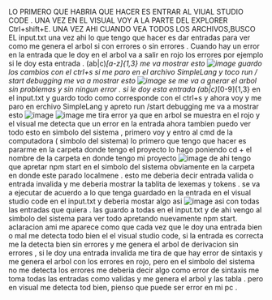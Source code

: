 LO PRIMERO QUE HABRIA QUE HACER ES ENTRAR AL VIUAL STUDIO CODE . UNA VEZ EN EL VISUAL VOY A LA PARTE DEL EXPLORER Ctrl+shift+E.
UNA VEZ AHI CUANDO VEA TODOS LOS ARCHIVOS,BUSCO EL input.txt una vez ahi lo que tengo que hacer es dar entradas para ver como me genera el arbol si con errores o sin errores . Cuando hay un error en la entrada que le doy en el arbol va a salir en rojo los errores
por ejemplo si le doy esta entrada . (ab|c)*[a-z]{1,3} me va mostrar esto
![image](https://github.com/user-attachments/assets/68a579d2-09b6-45f4-8b11-a0c5149d8faa)
guardo los cambios con el ctrl+s 
si me paro en el archivo SimpleLang y toco run / start debugging me va a mostrar esto ![image](https://github.com/user-attachments/assets/46eb0ed4-3c9c-412e-aa93-e050c0f3ed68)
se me va a gnerar el arbol sin problemas y sin ningun error .
si le doy esta entrada (ab|c)*[0-9]{1,3} en el input.txt y guardo todo como corresponde con el ctrl+s y ahora voy y me paro en erchivo SimpleLang y apreto run /start debugging me va a mostrar esto 
![image](https://github.com/user-attachments/assets/016c2e91-db4e-4edc-97c4-2ecbe85a6c97)
![image](https://github.com/user-attachments/assets/266425b2-e5b3-43e7-b16f-55ba44152a3a)
me tira error ya que en arbol se muestra en el rojo y el visual me detecta que un error en la entrada 
ahora tambien puedo ver todo esto en simbolo del sistema , primero voy y entro al cmd de la computadora ( simbolo del sistema)
lo primero que tengo que hacer es pararme en la carpeta donde tengo el proyecto 
lo hago poniendo cd + el nombre de la carpeta en donde tengo mi proyecto 
![image](https://github.com/user-attachments/assets/76d1ea58-94c8-4f59-89fa-6d4010bf44b1)
de ahi tengo que apretar npm start en el simbolo del sistema obviamente en la carpeta en donde este parado localmene . esto me deberia decir entrada valida o entrada invalida y me deberia mostrar la tablita de lexemas y tokens .
se va a ejecutar de acuerdo a lo que tenga guardado en la entrada en el visual studio code en el input.txt y deberia mostar algo asi 
![image](https://github.com/user-attachments/assets/ed46b2b6-d902-4e76-aab9-db9282e4168b)
asi con todas las entradas que quiera . las guardo a todas en el input.txt y de ahi vengo al simbolo del sistema para ver todo apretando nuevamente npm start.
aclaracion
ami me aparece como que cada vez que le doy una entrada bien o mal me detecta todo bien el el visual studio code, si la entrada es correcta me la detecta bien sin errores y me genera el arbol de derivacion sin errores , si le doy una entrada invalida me tira de que hay error de sintaxis y me genera el arbol con los errores en rojo, pero en el simbolo del sistema no me detecta los errores me deberia decir algo como error de sintaxis
me toma todas las entradas como validas y me genera el arbol y las tabla . pero en visual me detecta tod bien, pienso que puede ser error en mi pc .
